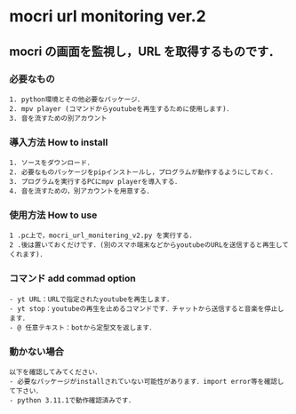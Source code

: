# mocri url monitoring ver.2

## mocri の画面を監視し，URL を取得するものです．

### 必要なもの

    1. python環境とその他必要なパッケージ．
    2. mpv player (コマンドからyoutubeを再生するために使用します)．
    3. 音を流すための別アカウント

### 導入方法 How to install

    1. ソースをダウンロード．
    2. 必要なものパッケージをpipインストールし，プログラムが動作するようにしておく．
    3. プログラムを実行するPCにmpv playerを導入する．
    4. 音を流すための，別アカウントを用意する．

### 使用方法 How to use

    1 .pc上で，mocri_url_monitering_v2.py を実行する．
    2 .後は置いておくだけです．(別のスマホ端末などからyoutubeのURLを送信すると再生してくれます)．

### コマンド add commad option

    - yt URL：URLで指定されたyoutubeを再生します．
    - yt stop：youtubeの再生を止めるコマンドです．チャットから送信すると音楽を停止します．
    - @ 任意テキスト：botから定型文を返します．

### 動かない場合

    以下を確認してみてください．
    - 必要なパッケージがinstallされていない可能性があります．import error等を確認して下さい．
    - python 3.11.1で動作確認済みです．
